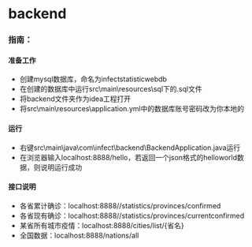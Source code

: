# backend

### 指南：

#### 准备工作
- 创建mysql数据库，命名为infectstatisticwebdb
- 在创建的数据库中运行src\main\resources\sql下的.sql文件
- 将backend文件夹作为idea工程打开
- 将src\main\resources\application.yml中的数据库账号密码改为你本地的

#### 运行
- 右键src\main\java\com\infect\backend\BackendApplication.java运行
- 在浏览器输入localhost:8888/hello，若返回一个json格式的helloworld数据，则说明运行成功

#### 接口说明
- 各省累计确诊：localhost:8888//statistics/provinces/confirmed 
- 各省现有确诊：localhost:8888//statistics/provinces/currentconfirmed
- 某省所有城市疫情：localhost:8888/cities/list/{省名}
- 全国数据：localhost:8888/nations/all
